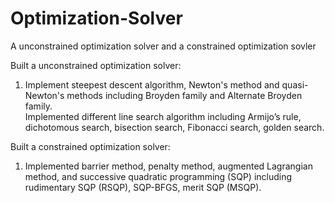 # Optimization-Solver
A unconstrained optimization solver and a constrained optimization sovler

Built a unconstrained optimization solver:
1. Implement steepest descent algorithm, Newton's method and quasi-Newton's methods including Broyden family  and Alternate Broyden family.  
Implemented different line search algorithm including Armijo’s rule, dichotomous search, bisection search, Fibonacci search, golden search.

Built a constrained optimization solver:
1. Implemented barrier method, penalty method, augmented Lagrangian method, and successive quadratic programming (SQP) including rudimentary SQP (RSQP), SQP-BFGS, merit SQP (MSQP).

